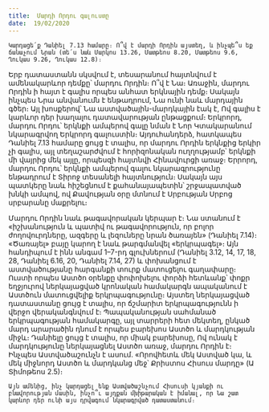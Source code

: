 ```yaml
---
title:  Մարդի Որդու գալուստը
date:  19/02/2020
---
```


`Կարդացե՛ք Դանիել 7.13 համարը։ Ո՞վ է մարդի Որդին այստեղ, և ինչպե՞ս եք ճանաչում Նրան (տե՛ս նաև Մարկոս 13.26, Մատթեոս 8.20, Մատթեոս 9.6, Ղուկաս 9.26, Ղուկաս 12.8)։`

Երբ դատաստանն սկսվում է, տեսարանում հայտնվում է ամենակարևոր դեմքը՝ մարդու Որդին։ Ո՞վ է Նա։ Առաջին, մարդու Որդին ի հայտ է գալիս որպես անհատ երկնային դեմք։ Սակայն ինչպես Նրա անվանումն է ենթադրում, Նա ունի նաև մարդային գծեր։ Այլ խոսքերով՝ Նա աստվածային-մարդկային էակ է, Ով գալիս է կարևոր դեր խաղալու դատավարության ընթացքում։ Երկրորդ, մարդու Որդու՝ երկնքի ամպերով գալը նման է Նոր Կտակարանում նկարագրվող Երկրորդ գալուստին։ Այդուհանդերձ, հատկապես Դանիել 7.13 համարը ցույց է տալիս, որ մարդու Որդին երկնքից երկիր չի գալիս, այլ տեղաշարժվում է հորիզոնական ուղղությամբ՝ երկնքի մի վայրից մեկ այլը, որպեսզի հայտնվի Հինավուրցի առաջ։ Երրորդ, մարդու Որդու՝ երկնքի ամպերով գալու նկարագրությունը ենթադրում է Տիրոջ տեսանելի հայտնություն։ Սակայն այս պատկերը նաև հիշեցնում է քահանայապետին՝ շրջապատված խնկի ամպով, ով Քավության օրը մտնում է Սրբության Սրբոց սրբարանը մաքրելու։

Մարդու Որդին նաև թագավորական կերպար է։ Նա ստանում է «իշխանություն և պատիվ ու թագավորություն, որ բոլոր ժողովուրդները, ազգերը և լեզուները նրան ծառայեն» (Դանիել 7.14)։ «Ծառայել» բայը կարող է նաև թարգմանվել «երկրպագել»։ Այն հանդիպում է ինն անգամ 1–7-րդ գլուխներում (Դանիել 3.12, 14, 17, 18, 28, Դանիել 6.16, 20, Դանիել 7.14, 27) և փոխանցում է աստվածությանը հարգանքի տուրք մատուցելու գաղափարը։ Ուստի որպես Աստծո օրենքը փոփոխելու փորձի հետևանք՝ փոքր եղջյուրով ներկայացված կրոնական համակարգն ապականում է Աստծուն մատուցվելիք երկրպագությունը։ Այստեղ ներկայացված դատաստանը ցույց է տալիս, որ ճշմարիտ երկրպագությունն ի վերջո վերականգնվում է։ Պապականության սահմանած երկրպագության համակարգը, այլ տարրերի հետ մեկտեղ, ընկած մարդ արարածին դնում է որպես բարեխոս Աստծո և մարդկության միջև։ Դանիելը ցույց է տալիս, որ միակ բարեխոսը, Ով ունակ է մարդկությունը ներկայացնել Աստծո առաջ, մարդու Որդին է։ Ինչպես Աստվածաշունչն է ասում. «Որովհետև մեկ Աստված կա, և մեկ միջնորդ Աստծո և մարդկանց մեջ՝ Քրիստոս Հիսուս մարդը» (Ա Տիմոթեոս 2.5)։

`Այն ամենից, ինչ կարդացել ենք Աստվածաշնչում Հիսուսի կյանքի ու բնավորության մասին, ինչո՞ւ այդքան մխիթարական է իմանալ, որ Նա շատ կարևոր դեր ունի այս դրվագում նկարագրված դատաստանում։`
